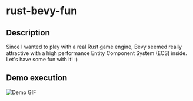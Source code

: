 # rust-bevy-fun

## Description
Since I wanted to play with a real Rust game engine, Bevy seemed really attractive with a high performance Entity Component System (ECS) inside. Let's have some fun with it! :)

## Demo execution

![Demo GIF](./rust-bevy-fun.gif)
